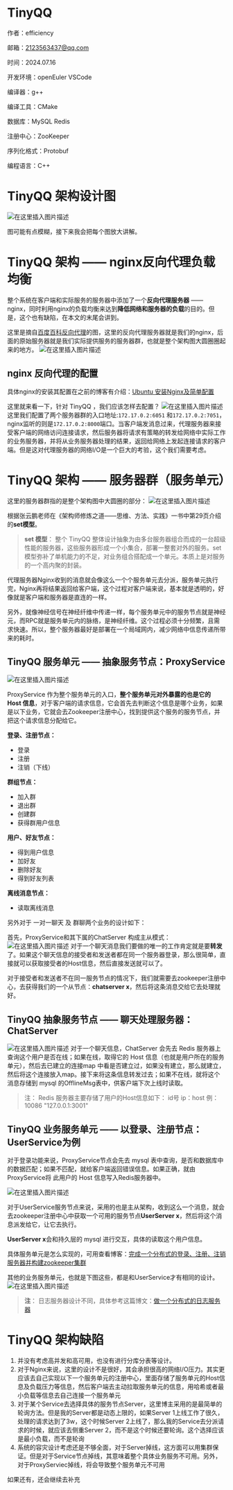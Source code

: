 # TinyQQ


作者：efficiency

邮箱：2123563437@qq.com

时间：2024.07.16

开发环境：openEuler  VSCode

编译器：g++

编译工具：CMake

数据库：MySQL Redis

注册中心：ZooKeeper

序列化格式：Protobuf

编程语言：C++


# TinyQQ 架构设计图
![在这里插入图片描述](https://img-blog.csdnimg.cn/20210505141459542.png?x-oss-process=image/watermark,type_ZmFuZ3poZW5naGVpdGk,shadow_10,text_aHR0cHM6Ly9ibG9nLmNzZG4ubmV0L3NoZW5taW5neHVlSVQ=,size_16,color_FFFFFF,t_70)


图可能有点模糊，接下来我会把每个图放大讲解。

# TinyQQ 架构 —— nginx反向代理负载均衡
整个系统在客户端和实际服务的服务器中添加了一个**反向代理服务器** —— nginx，同时利用nginx的负载均衡来达到**降低网络和服务器的负载**的目的。但是，这个也有缺陷，在本文的末尾会讲到。

这里是摘自[百度百科反向代理](https://baike.baidu.com/item/%E5%8F%8D%E5%90%91%E4%BB%A3%E7%90%86)的图，这里的反向代理服务器就是我们的nginx，后面的原始服务器就是我们实际提供服务的服务器群，也就是整个架构图大圆圈圈起来的地方。
![在这里插入图片描述](https://img-blog.csdnimg.cn/20210505123743379.png?x-oss-process=image/watermark,type_ZmFuZ3poZW5naGVpdGk,shadow_10,text_aHR0cHM6Ly9ibG9nLmNzZG4ubmV0L3NoZW5taW5neHVlSVQ=,size_16,color_FFFFFF,t_70)
## nginx 反向代理的配置
具体nginx的安装其配置在之前的博客有介绍：[Ubuntu 安装Nginx及简单配置](https://blog.csdn.net/shenmingxueIT/article/details/113186948?ops_request_misc=%257B%2522request%255Fid%2522%253A%2522162018961216780366581962%2522%252C%2522scm%2522%253A%252220140713.130102334.pc%255Fblog.%2522%257D&request_id=162018961216780366581962&biz_id=0&utm_medium=distribute.pc_search_result.none-task-blog-2~blog~first_rank_v2~rank_v29-1-113186948.nonecase&utm_term=nginx&spm=1018.2226.3001.4450)

这里就来看一下，针对 TinyQQ ，我们应该怎样去配置？
![在这里插入图片描述](https://img-blog.csdnimg.cn/20210505125836895.png?x-oss-process=image/watermark,type_ZmFuZ3poZW5naGVpdGk,shadow_10,text_aHR0cHM6Ly9ibG9nLmNzZG4ubmV0L3NoZW5taW5neHVlSVQ=,size_16,color_FFFFFF,t_70)
这里我们配置了两个服务器群的入口地址:`172.17.0.2:6051` 和`172.17.0.2:7051`，nginx监听的则是`172.17.0.2:8000`端口。当客户端发消息过来，代理服务器来接受客户端的网络访问连接请求，然后服务器将请求有策略的转发给网络中实际工作的业务服务器，并将从业务服务器处理的结果，返回给网络上发起连接请求的客户端。但是这对代理服务器的网络I/O是一个巨大的考验，这个我们需要考虑。

# TinyQQ 架构 —— 服务器群（服务单元）
这里的服务器群指的是整个架构图中大圆圈的部分：
![在这里插入图片描述](https://img-blog.csdnimg.cn/20210505141545661.png?x-oss-process=image/watermark,type_ZmFuZ3poZW5naGVpdGk,shadow_10,text_aHR0cHM6Ly9ibG9nLmNzZG4ubmV0L3NoZW5taW5neHVlSVQ=,size_16,color_FFFFFF,t_70)


根据张云鹏老师在《架构师修炼之道——思维、方法、实践》一书中第29页介绍的**set模型**。

> **set 模型**：
> 整个 TinyQQ 整体设计抽象为由多台服务器组合而成的一台超级性能的服务器，这些服务器形成一个小集合，部署一整套对外的服务。set模型弥补了单机能力的不足，对业务组合搭配成一个单元。本质上是对服务的一个高内聚的封装。

代理服务器Nginx收到的消息就会像这么一个个服务单元去分派，服务单元执行完，Nginx再将结果返回给客户端，这个过程对客户端来说，基本就是透明的，好像就是客户端和服务器是直连的一样。

另外，就像神经信号在神经纤维中传递一样，每个服务单元中的服务节点就是神经元，而RPC就是服务单元内的脉络，是神经纤维。这个过程必须十分频繁，且需求快速。所以，整个服务器最好是部署在一个局域网内，减少网络中信息传递所带来的耗时。

## TinyQQ 服务单元 —— 抽象服务节点：ProxyService
![在这里插入图片描述](https://img-blog.csdnimg.cn/20210505141604931.png?x-oss-process=image/watermark,type_ZmFuZ3poZW5naGVpdGk,shadow_10,text_aHR0cHM6Ly9ibG9nLmNzZG4ubmV0L3NoZW5taW5neHVlSVQ=,size_16,color_FFFFFF,t_70)


ProxyService 作为整个服务单元的入口，**整个服务单元对外暴露的也是它的 Host 信息**，对于客户端的请求信息，它会首先去判断这个信息是哪个业务，如果是以下业务，它就会去Zookeeper注册中心，找到提供这个服务的服务节点，并把这个请求信息分配给它。

**登录、注册节点：**
* 登录
* 注册
* 注销（下线）

**群组节点：**
* 加入群
* 退出群
* 创建群
* 获得群用户信息

**用户、好友节点：**
* 得到用户信息
* 加好友
* 删除好友
* 得到好友列表

**离线消息节点：**
* 读取离线消息

另外对于 一对一聊天 及 群聊两个业务的设计如下：

首先，ProxyService和其下属的ChatServer 构成主从模式：
![在这里插入图片描述](https://img-blog.csdnimg.cn/20210505135349982.png?x-oss-process=image/watermark,type_ZmFuZ3poZW5naGVpdGk,shadow_10,text_aHR0cHM6Ly9ibG9nLmNzZG4ubmV0L3NoZW5taW5neHVlSVQ=,size_16,color_FFFFFF,t_70)
对于一个聊天消息我们要做的唯一的工作肯定就是要**转发**了。如果这个聊天信息的接受者和发送者都在同一个服务器登录，那么很简单，直接就可以获取接受者的Host信息，然后直接发送就可以了。

对于接受者和发送者不在同一服务节点的情况下，我们就需要去zookeeper注册中心，去获得我们的一个从节点：**chatserver x**，然后将这条消息交给它去处理就好。

##  TinyQQ 抽象服务节点 —— 聊天处理服务器：ChatServer
![在这里插入图片描述](https://img-blog.csdnimg.cn/20210505141810416.png?x-oss-process=image/watermark,type_ZmFuZ3poZW5naGVpdGk,shadow_10,text_aHR0cHM6Ly9ibG9nLmNzZG4ubmV0L3NoZW5taW5neHVlSVQ=,size_16,color_FFFFFF,t_70)
对于一个聊天信息，ChatServer 会先去 Redis 服务器上查询这个用户是否在线；如果在线，取得它的 Host 信息（也就是用户所在的服务单元），然后去已建立的连接map 中看是否建立过，如果没有建立，那么就建立，然后将这个连接放入map。接下来将这条信息转发过去；如果不在线，就将这个消息存储到 mysql 的OfflineMsg表中，供客户端下次上线时读取。

> 注：
> Redis 服务器主要存储了用户的Host信息如下： id号 ip：host 
> 例：10086 "127.0.0.1:3001"

##  TinyQQ 业务服务单元 —— 以登录、注册节点：UserService为例
对于登录功能来说，ProxyService节点会先去 mysql 表中查询，是否和数据库中的数据匹配；如果不匹配，就给客户端返回错误信息。如果正确，就由ProxyService将 此用户的 Host 信息写入Redis服务器中。

![在这里插入图片描述](https://img-blog.csdnimg.cn/2021050514311212.png?x-oss-process=image/watermark,type_ZmFuZ3poZW5naGVpdGk,shadow_10,text_aHR0cHM6Ly9ibG9nLmNzZG4ubmV0L3NoZW5taW5neHVlSVQ=,size_16,color_FFFFFF,t_70)

对于UserService服务节点来说，采用的也是主从架构，收到这么一个消息，就会去zookeeper注册中心中获取一个可用的服务节点**UserServer x**，然后将这个消息派发给它，让它去执行。

**UserServer x**会和持久层的 mysql 进行交互，具体的读取这个用户信息。

具体服务单元是怎么实现的，可用查看博客：[完成一个分布式的登录、注册、注销服务器并构建zookeeper集群](https://blog.csdn.net/shenmingxueIT/article/details/116107321)

其他的业务服务单元，也就是下图这些，都是和UserService才有相同的设计。
![在这里插入图片描述](https://img-blog.csdnimg.cn/20210505143616601.png?x-oss-process=image/watermark,type_ZmFuZ3poZW5naGVpdGk,shadow_10,text_aHR0cHM6Ly9ibG9nLmNzZG4ubmV0L3NoZW5taW5neHVlSVQ=,size_16,color_FFFFFF,t_70)

> **注**：
> 日志服务器设计不同，具体参考这篇博文：[做一个分布式的日志服务器](https://blog.csdn.net/shenmingxueIT/article/details/115858620)



# TinyQQ 架构缺陷
1. 并没有考虑高并发和高可用，也没有进行分库分表等设计。
2. 对于Nginx来说，这里的设计不是很好，其会承担很高的网络I/O压力。其实更应该去自己实现以下一个服务单元的注册中心，里面存储了服务单元的Host信息及负载压力等信息，然后客户端去主动拉取服务单元的信息，用哈希或者最小负载等信息去自己连接一个服务单元
3. 对于某个Service去选择具体的服务节点Server，这里博主采用的是最简单的轮询方法。但是我的Server都是动态上限的，如果Server 1上线工作了很久，处理的请求达到了3w，这个时候Server 2上线了，那么我的Service去分派请求的时候，就应该去侧重Server 2，而不是这个时候还要轮询。这个选择应该是最小负载，而不是轮询
4. 系统的容灾设计考虑还是不够全面，对于Server掉线，这方面可以用集群保证。但是对于Service节点掉线，其意味着整个具体业务服务不可用。另外，对于ProxyServiec掉线，将会导致整个服务单元不可用


如果还有，还会继续去补充
